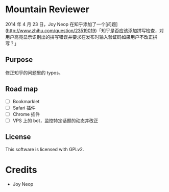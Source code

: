 # Mountain Reviewer

2014 年 4 月 23 日，Joy Neop 在知乎添加了一个[问题] (http://www.zhihu.com/question/23519019)「知乎是否应该添加拼写检查，对用户高亮显示识别出的拼写错误并要求在发布时输入验证码如果用户不改正拼写？」

## Purpose

修正知乎的问题里的 typos。

## Road map

- [ ] Bookmarklet
- [ ] Safari 插件
- [ ] Chrome 插件
- [ ] VPS 上的 bot，监控特定话题的动态并改正

## License

This software is licensed with GPLv2.

# Credits

- Joy Neop
